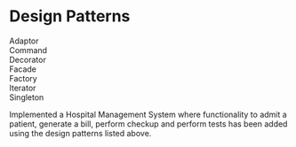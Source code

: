 # Design Patterns <br/>
  Adaptor <br/>
  Command <br/>
  Decorator <br/>
  Facade <br/>
  Factory <br/>
  Iterator <br/>
  Singleton <br/>
  
  Implemented a Hospital Management System where functionality to admit a patient, generate a bill, perform checkup and perform   tests has been added using the design patterns listed above.
  
  
